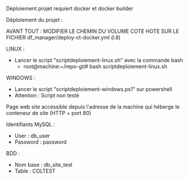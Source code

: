 Déploiement projet requiert docker et docker builder

Déploiement du projet :

AVANT TOUT : MODIFIER LE CHEMIN DU VOLUME COTE HOTE SUR LE FICHIER df_manager/deploy-ct-docker.yml (l.8)

LINUX : 
  - Lancer le script "scriptdeploiement-linux.sh" avec la commande bash
    - root@machine:~/repo-git# bash scriptdeploiement-linux.sh

WINDOWS :
  - Lancer le script "scriptdeploiement-windows.ps1" sur powershell
  - Attention : Script non testé

Page web site accessible depuis l'adresse de la machine qui héberge le conteneur de site (HTTP + port 80)


Identifiants MySQL :

- User : db_user
- Password : password

BDD : 
- Nom base :  db_site_test
- Table : COLTEST
